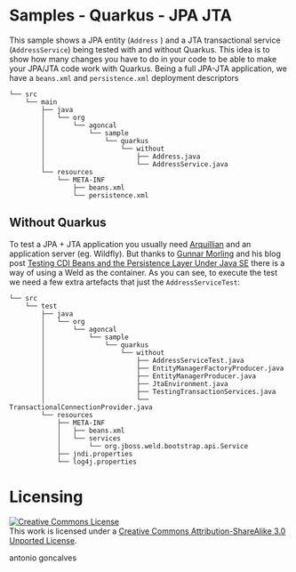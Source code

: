 # Samples - Quarkus - JPA JTA

This sample shows a JPA entity (`Address` ) and a JTA transactional service (`AddressService`) being tested with and without Quarkus.
This idea is to show how many changes you have to do in your code to be able to make your JPA/JTA code work with Quarkus.
Being a full JPA-JTA application, we have a `beans.xml` and `persistence.xml` deployment descriptors

``` 
└── src
    └── main
        ├── java
        │   └── org
        │       └── agoncal
        │           └── sample
        │               └── quarkus
        │                   └── without
        │                       ├── Address.java
        │                       └── AddressService.java
        └── resources
            └── META-INF
                ├── beans.xml
                └── persistence.xml
```

## Without Quarkus

To test a JPA + JTA application you usually need [Arquillian](http://arquillian.org/) and an application server (eg. Wildfly).
But thanks to [Gunnar Morling](https://twitter.com/gunnarmorling) and his blog post [Testing CDI Beans and the Persistence Layer Under Java SE](https://in.relation.to/2019/01/23/testing-cdi-beans-and-persistence-layer-under-java-se) there is a way of using a Weld as the container.
As you can see, to execute the test we need a few extra artefacts that just the `AddressServiceTest`:

``` 
└── src
    └── test
        ├── java
        │   └── org
        │       └── agoncal
        │           └── sample
        │               └── quarkus
        │                   └── without
        │                       ├── AddressServiceTest.java
        │                       ├── EntityManagerFactoryProducer.java
        │                       ├── EntityManagerProducer.java
        │                       ├── JtaEnvironment.java
        │                       ├── TestingTransactionServices.java
        │                       └── TransactionalConnectionProvider.java
        └── resources
            ├── META-INF
            │   ├── beans.xml
            │   └── services
            │       └── org.jboss.weld.bootstrap.api.Service
            ├── jndi.properties
            └── log4j.properties
```

# Licensing

<a rel="license" href="http://creativecommons.org/licenses/by-sa/3.0/"><img alt="Creative Commons License" style="border-width:0" src="http://i.creativecommons.org/l/by-sa/3.0/88x31.png" /></a><br />This work is licensed under a <a rel="license" href="http://creativecommons.org/licenses/by-sa/3.0/">Creative Commons Attribution-ShareAlike 3.0 Unported License</a>.

<div class="footer">
    <span class="footerTitle"><span class="uc">a</span>ntonio <span class="uc">g</span>oncalves</span>
</div>
